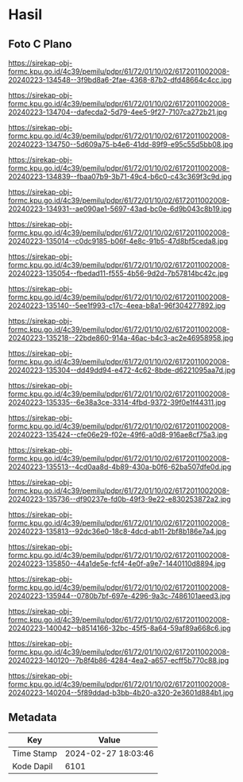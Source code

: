 # Hasil

## Foto C Plano

https://sirekap-obj-formc.kpu.go.id/4c39/pemilu/pdpr/61/72/01/10/02/6172011002008-20240223-134548--3f9bd8a6-2fae-4368-87b2-dfd48664c4cc.jpg

https://sirekap-obj-formc.kpu.go.id/4c39/pemilu/pdpr/61/72/01/10/02/6172011002008-20240223-134704--dafecda2-5d79-4ee5-9f27-7107ca272b21.jpg

https://sirekap-obj-formc.kpu.go.id/4c39/pemilu/pdpr/61/72/01/10/02/6172011002008-20240223-134750--5d609a75-b4e6-41dd-89f9-e95c55d5bb08.jpg

https://sirekap-obj-formc.kpu.go.id/4c39/pemilu/pdpr/61/72/01/10/02/6172011002008-20240223-134839--fbaa07b9-3b71-49c4-b6c0-c43c369f3c9d.jpg

https://sirekap-obj-formc.kpu.go.id/4c39/pemilu/pdpr/61/72/01/10/02/6172011002008-20240223-134931--ae090ae1-5697-43ad-bc0e-6d9b043c8b19.jpg

https://sirekap-obj-formc.kpu.go.id/4c39/pemilu/pdpr/61/72/01/10/02/6172011002008-20240223-135014--c0dc9185-b06f-4e8c-91b5-47d8bf5ceda8.jpg

https://sirekap-obj-formc.kpu.go.id/4c39/pemilu/pdpr/61/72/01/10/02/6172011002008-20240223-135054--fbedad11-f555-4b56-9d2d-7b57814bc42c.jpg

https://sirekap-obj-formc.kpu.go.id/4c39/pemilu/pdpr/61/72/01/10/02/6172011002008-20240223-135140--5ee1f993-c17c-4eea-b8a1-96f304277892.jpg

https://sirekap-obj-formc.kpu.go.id/4c39/pemilu/pdpr/61/72/01/10/02/6172011002008-20240223-135218--22bde860-914a-46ac-b4c3-ac2e46958958.jpg

https://sirekap-obj-formc.kpu.go.id/4c39/pemilu/pdpr/61/72/01/10/02/6172011002008-20240223-135304--dd49dd94-e472-4c62-8bde-d6221095aa7d.jpg

https://sirekap-obj-formc.kpu.go.id/4c39/pemilu/pdpr/61/72/01/10/02/6172011002008-20240223-135335--6e38a3ce-3314-4fbd-9372-39f0e1f44311.jpg

https://sirekap-obj-formc.kpu.go.id/4c39/pemilu/pdpr/61/72/01/10/02/6172011002008-20240223-135424--cfe06e29-f02e-49f6-a0d8-916ae8cf75a3.jpg

https://sirekap-obj-formc.kpu.go.id/4c39/pemilu/pdpr/61/72/01/10/02/6172011002008-20240223-135513--4cd0aa8d-4b89-430a-b0f6-62ba507dfe0d.jpg

https://sirekap-obj-formc.kpu.go.id/4c39/pemilu/pdpr/61/72/01/10/02/6172011002008-20240223-135736--df90237e-fd0b-49f3-9e22-e830253872a2.jpg

https://sirekap-obj-formc.kpu.go.id/4c39/pemilu/pdpr/61/72/01/10/02/6172011002008-20240223-135813--92dc36e0-18c8-4dcd-ab11-2bf8b186e7a4.jpg

https://sirekap-obj-formc.kpu.go.id/4c39/pemilu/pdpr/61/72/01/10/02/6172011002008-20240223-135850--44a1de5e-fcf4-4e0f-a9e7-1440110d8894.jpg

https://sirekap-obj-formc.kpu.go.id/4c39/pemilu/pdpr/61/72/01/10/02/6172011002008-20240223-135944--0780b7bf-697e-4296-9a3c-7486101aeed3.jpg

https://sirekap-obj-formc.kpu.go.id/4c39/pemilu/pdpr/61/72/01/10/02/6172011002008-20240223-140042--b8514166-32bc-45f5-8a64-59af89a668c6.jpg

https://sirekap-obj-formc.kpu.go.id/4c39/pemilu/pdpr/61/72/01/10/02/6172011002008-20240223-140120--7b8f4b86-4284-4ea2-a657-ecff5b770c88.jpg

https://sirekap-obj-formc.kpu.go.id/4c39/pemilu/pdpr/61/72/01/10/02/6172011002008-20240223-140204--5f89ddad-b3bb-4b20-a320-2e3601d884b1.jpg


## Metadata

| Key        | Value               |
| ---------- | ------------------- |
| Time Stamp | 2024-02-27 18:03:46 |
| Kode Dapil | 6101                |



